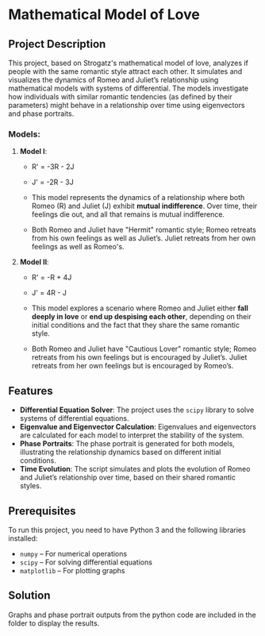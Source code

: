 # Mathematical Model of Love 

## Project Description

This project, based on Strogatz's mathematical model of love, analyzes if people with the same romantic style attract each other. It simulates and visualizes the dynamics of Romeo and Juliet’s relationship using  mathematical models with systems of differential. The models investigate how individuals with similar romantic tendencies (as defined by their parameters) might behave in a relationship over time using eigenvectors and phase portraits.

### Models:

1. **Model I**: 
   -  R' = -3R - 2J
   -  J' = -2R - 3J
   
   - This model represents the dynamics of a relationship where both Romeo (R) and Juliet (J) exhibit **mutual indifference**. Over time, their feelings die out, and all that remains is mutual indifference.
   - Both Romeo and Juliet have "Hermit" romantic style; Romeo retreats from his own feelings as well as Juliet’s. Juliet retreats from her own feelings as well as Romeo's.

3. **Model II**:
   - R' = -R + 4J 
   - J' = 4R - J
   
   - This model explores a scenario where Romeo and Juliet either **fall deeply in love** or **end up despising each other**, depending on their initial conditions and the fact that they share the same romantic style.
   - Both Romeo and Juliet have "Cautious Lover" romantic style; Romeo retreats from his own feelings but is encouraged by Juliet’s. Juliet retreats from her own feelings but is encouraged by Romeo’s.

## Features

- **Differential Equation Solver**: The project uses the `scipy` library to solve systems of differential equations.
- **Eigenvalue and Eigenvector Calculation**: Eigenvalues and eigenvectors are calculated for each model to interpret the stability of the system.
- **Phase Portraits**: The phase portrait is generated for both models, illustrating the relationship dynamics based on different initial conditions.
- **Time Evolution**: The script simulates and plots the evolution of Romeo and Juliet’s relationship over time, based on their shared romantic styles.

## Prerequisites

To run this project, you need to have Python 3 and the following libraries installed:

- `numpy` – For numerical operations
- `scipy` – For solving differential equations
- `matplotlib` – For plotting graphs

## Solution

Graphs and phase portrait outputs from the python code are included in the folder to display the results.


